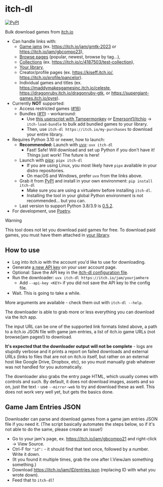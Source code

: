# itch-dl

[![PyPI](https://img.shields.io/pypi/v/itch-dl)](https://pypi.org/project/itch-dl/)

Bulk download games from [itch.io](https://itch.io/)

- Can handle links with:
  - [Game jams](https://itch.io/jams) (ex. https://itch.io/jam/gmtk-2023 or https://itch.io/jam/gbcompo23),
  - [Browse pages](https://itch.io/games) (popular, newest, browse by tag...),
  - [Collections](https://itch.io/my-collections) (ex. https://itch.io/c/4187503/test-collection),
  - [Your library](https://itch.io/my-purchases),
  - Creator/profile pages (ex. https://kiseff.itch.io/, https://itch.io/profile/pancelor).
  - Individual games and titles (ex. https://maddymakesgamesinc.itch.io/celeste,
    https://dragonruby.itch.io/dragonruby-gtk, or https://supergiant-games.itch.io/pyre).
- Currently **NOT** supported:
  - Access restricted games ([#16](https://github.com/DragoonAethis/itch-dl/issues/16))
  - Bundles ([#11](https://github.com/DragoonAethis/itch-dl/issues/11)) - workaround:
    - Use [this userscript with Tampermonkey](https://gist.github.com/lats/c920866caf9c0cb04e82abba411e1bb9)
      or [Emersont1/itchio](https://github.com/Emersont1/itchio) -> `itch-load-bundle`
      to bulk add bundled games to your library.
    - Then, use `itch-dl https://itch.io/my-purchases` to download your entire library.
- Requires Python 3.10 or newer, how to launch:
  - **Recommended:** Launch with [uvx](https://docs.astral.sh/uv/getting-started/installation/): `uvx itch-dl`
    - Fast! Safe! Will download and set up Python if you don't have it! Things just work! The future is here!
  - Launch with [pipx](https://pipx.pypa.io/latest/installation/): `pipx itch-dl`
    - If you are using Linux, you most likely have `pipx` available in your distro repositories.
    - On macOS and Windows, prefer `uvx` from the links above.
  - Grab it from [PyPI](https://pypi.org/project/itch-dl/) and install in your own environment: `pip install itch-dl`
    - Make sure you are using a virtualenv before installing `itch-dl`.
    - Installing the tool in your global Python environment is not recommended... but you can.
  - Last version to support Python 3.8/3.9 is [0.5.2](https://pypi.org/project/itch-dl/0.5.2/).
- For development, use [Poetry](https://python-poetry.org/).

> [!WARNING]
> This tool does not let you download paid games for free. To download paid games, you must have
> them attached in [your library](https://itch.io/my-purchases).


## How to use

- Log into itch.io with the account you'd like to use for downloading.
- Generate [a new API key](https://itch.io/user/settings/api-keys) on your user account page.
- Optional: Save the API key in the [itch-dl configuration file](https://github.com/DragoonAethis/itch-dl/wiki/Configuration-Files).
- Run the downloader: `uvx itch-dl https://itch.io/jam/yourjamhere`
  - Add `--api-key <KEY>` if you did not save the API key to the config file.
- Wait. This is going to take a while.

More arguments are available - check them out with `itch-dl --help`.

The downloader is able to grab more or less everything you can download via the itch app.

The input URL can be one of the supported link formats listed above, a path to a itch.io JSON
file with game jam entries, a list of itch.io game URLs (not browse/jam pages!) to download.

**It's expected that the downloader output will not be complete** - logs are stupidly verbose
and it prints a report on failed downloads and external URLs (links to files that are not on
itch.io itself, but rather on an external host like Google Drive, Dropbox, etc), so you must
manually grab whatever was not handled for you automatically.

The downloader also grabs the entry page HTML, which usually comes with controls and such. By
default, it does not download images, assets and so on, just the text - use `--mirror-web` to
try and download these as well. This does not work very well yet, but gets the basics done.


## Game Jam Entries JSON

Downloader can parse and download games from a game jam entries JSON file if you need it.
(The script basically automates the steps below, so if it's not able to do the same, please
create an issue!)

- Go to your jam's page, ex. https://itch.io/jam/gbcompo21 and right-click -> View Source.
- Ctrl-F for `"id":` - it should find that text once, followed by a number. Write it down.
- (It you found it multiple times, grab the one after I.ViewJam something something.)
- Download https://itch.io/jam/ID/entries.json (replacing ID with what you wrote down).
- Feed that to `itch-dl`!
